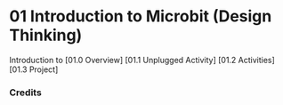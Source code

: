 # 01 Introduction to Microbit (Design Thinking)
Introduction to 
[01.0 Overview]
[01.1 Unplugged Activity]
[01.2 Activities]
[01.3 Project]
### Credits
